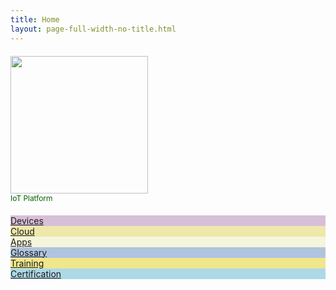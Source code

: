 ```yaml
---
title: Home
layout: page-full-width-no-title.html
---
```


<div class="row" style="margin: 20px 0;">
<div class="col-12 text-center">
<a href="https://www.aylanetworks.com/"><img src="/assets/images/ayla-networks-logo-leaf.jpg" width="220px"></a>
<div style="color: darkgreen; font-size: 85%;">IoT Platform</div>
</div>
</div>

<div class="row">
<div class="col-md-4 text-center cat-tile" style="background: thistle;">
<a href="/devices/">Devices</a>
</div>
<div class="col-md-4 text-center cat-tile" style="background: palegoldenrod;">
<a href="/cloud/">Cloud</a>
</div>
<div class="col-md-4 text-center cat-tile" style="background: beige;">
<a href="/apps/">Apps</a>
</div>
</div>

<div class="row">
<div class="col-md-4 text-center cat-tile" style="background: lightsteelblue;">
<a href="/glossary/">Glossary</a>
</div>
<div class="col-md-4 text-center cat-tile" style="background: Khaki;">
<a href="/training/">Training</a>
</div>
<div class="col-md-4 text-center cat-tile" style="background: lightblue;">
<a href="/certification/">Certification</a>
</div>
</div>

<div class="row" style="margin-top: 36px;">
<div class="col-12 text-center">
<a href="https://www.linkedin.com/company/ayla-networks" target="_blank"><img src="/assets/images/linkedin.svg" height="16px"></a>
<a href="https://twitter.com/aylanetworks" target="_blank"><img src="/assets/images/twitter.svg" height="16px"></a>
<a href="https://www.facebook.com/Ayla-Networks-478621938884489" target="_blank"><img src="/assets/images/facebook.svg" height="16px"></a>
<a href="https://www.youtube.com/user/InternetOfThingsIoT" target="_blank"><img src="/assets/images/youtube.svg" height="16px"></a>
<a href="/assets/blt5de75fa8027618ab/Wechat QR_big.jpg" target="_self"><img src="/assets/images/wechat.svg" height="16px"></a>
<a href="http://weibo.com/aylanetworks" target="_blank"><img src="/assets/images/weibo.svg" height="16px"></a>
</div>
</div>
